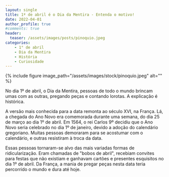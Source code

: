 ```yaml
---
layout: single
title: 1º de abril é o Dia da Mentira - Entenda o motivo!
date: 2022-04-01
author_profile: true
#comments: true
header:
  teaser: /assets/images/posts/pinoquio.jpeg
categories: 
    - 1° de abril
    - Dia da Mentira
    - História
    - Curiosidade
---
```


{% include figure image_path="/assets/images/stock/pinoquio.jpeg" alt=""  %}

No dia 1º de abril, o Dia da Mentira, pessoas de todo o mundo brincam umas com as outras, pregando peças e contando lorotas. A explicação é histórica. 

A versão mais conhecida para a data remonta ao século XVI, na França. Lá, a chegada do Ano Novo era comemorada durante uma semana, do dia 25 de março ao dia 1º de abril. Em 1564, o rei Carlos 9º decidiu que o Ano Novo seria celebrado no dia 1º de janeiro, devido a adoção do calendário gregoriano. Muitas pessoas demoraram para se acostumar com o calendário, e outras resistiram à troca da data. 

Essas pessoas tornaram-se alvo das mais variadas formas de ridicularização. Eram chamadas de "bobos de abril", recebiam convites para festas que não existiam e ganhavam cartões e presentes esquisitos no dia 1º de abril. Da França, a mania de pregar peças nesta data teria percorrido o mundo e dura até hoje. 

